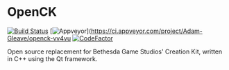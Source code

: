 # OpenCK
[![Build Status](https://travis-ci.com/Open-CK/OpenCK.svg?branch=master)](https://travis-ci.com/Open-CK/OpenCK)
[![Appveyor](https://ci.appveyor.com/api/projects/status/vlg4y2e96180qddx?svg=true)](https://ci.appveyor.com/project/Adam-Gleave/openck-vv4vu
[![CodeFactor](https://www.codefactor.io/repository/github/open-ck/openck/badge)](https://www.codefactor.io/repository/github/open-ck/openck)

Open source replacement for Bethesda Game Studios' Creation Kit, written in C++ using the Qt framework.

